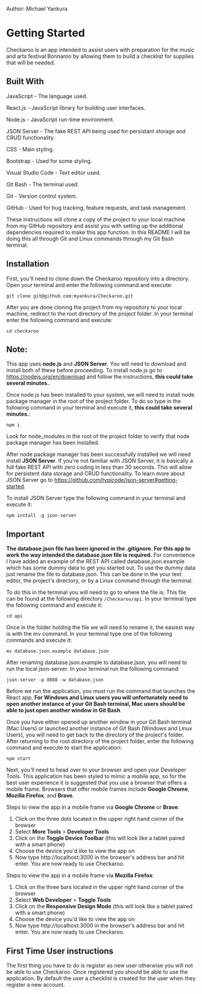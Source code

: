 Author: Michael Yankura

# Getting Started
Checkaroo is an app intended to assist users with preparation for the music and arts festival Bonnaroo by allowing them to build a checklist for supplies that will be needed.

## Built With
JavaScript - The language used.

React.js - JavaScript library for building user interfaces.

Node.js - JavaScript run-time environment.

JSON Server - The fake REST API being used for persistant storage and CRUD functionality.

CSS - Main styling.

Bootstrap - Used for some styling.

Visual Studio Code - Text editor used.

Git Bash - The terminal used.

Git - Version control system.

GitHub -  Used for bug tracking, feature requests, and task management.

These instructions will clone a copy of the project to your local machine from my GitHub repository and assist you with setting up the additional dependencies required to make this app function. In this README I will be doing this all through Git and Linux commands through my Git Bash terminal.

## Installation
First, you'll need to clone down the Checkaroo repository into a directory. Open your terminal and enter the following command and execute:

```git clone git@github.com:myankura/Checkaroo.git```

After you are done cloning the project from my repository to your local machine, redirect to the root directory of the project folder. In your terminal enter the following command and execute:

```cd checkaroo```

## Note: 
This app uses **node.js** and **JSON Server**. You will need to download and install both of these before proceeding. To install node.js go to https://nodejs.org/en/download and follow the instructions, **this could take several minutes.**. 

Once node.js has been installed to your system, we will need to install node package manager in the root of the project folder. To do so type in the following command in your terminal and execute it, **this could take several minutes.**:

```npm i```

Look for node_modules in the root of the project folder to verify that node package manager has been installed.

After node package manager has been successfully installed we will need install **JSON Server**. If you're not familiar with JSON Server, it is basically a full fake REST API with zero coding in less than 30 seconds. This will allow for persistent data storage and CRUD functionality. To learn more about JSON Server go to https://github.com/typicode/json-server#getting-started. 

To install JSON Server type the following command in your terminal and execute it:

```npm install -g json-server``` 

## Important
**The database.json file has been ignored in the .gitignore. For this app to work the way intended the database.json file is required.** For convenience I have added an example of the REST API called database.json.example which has some dummy data to get you started out. To use the dummy data just rename the file to database.json. This can be done in the your text editor, the project's directory, or by a Linux command through the terminal.

To do this in the terminal you will need to go to where the file is. This file can be found at the following directory ```/Checkaroo/api```. In your terminal type the following command and execute it:

```cd api```

Once in the folder holding the file we will need to rename it, the easiest way is with the mv command. In your terminal type one of the following commands and execute it:

```mv database.json.example database.json```

After renaming database.json.example to database.json, you will need to run the local json-server. In your terminal run the following command:

```json-server -p 8088 -w database.json```

Before we run the application, you must run the command that launches the React app. 
**For Windows and Linux users you will unfortunately need to open another instance of your Git Bash terminal, Mac users should be able to just open another window in Git Bash**. 

Once you have either opened up another window in your Git Bash terminal (Mac Users) or launched another instance of Git Bash (Windows and Linux Users), you will need to get back to the directory of the project's folder. After returning to the root directory of the project folder, enter the following command and execute to start the application:

```npm start```

Next, you'll need to head over to your browser and open your Developer Tools. This application has been styled to mimic a mobile app, so for the best user experience it is suggested that you use a browser that offers a mobile frame. Browsers that offer mobile frames include **Google Chrome**, **Mozilla Firefox**, and **Brave**.

Steps to view the app in a mobile frame via **Google Chrome** or **Brave**: 
1. Click on the three dots located in the upper right hand corner of the browser 
1. Select **More Tools** > **Developer Tools**
1. Click on the **Toggle Device Toolbar** (this will look like a tablet paired with a smart phone)
1. Choose the device you'd like to view the app on
1. Now type http://localhost:3000 in the browser's address bar and hit enter.
You are now ready to use Checkaroo.

Steps to view the app in a mobile frame via **Mozilla Firefox**:
1. Click on the three bars located in the upper right hand corner of the browser 
1. Select **Web Developer** > **Toggle Tools**
1. Click on the **Responsive Design Mode** (this will look like a tablet paired with a smart phone)
1. Choose the device you'd like to view the app on 
1. Now type http://localhost:3000 in the browser's address bar and hit enter.
You are now ready to use Checkaroo.

## First Time User instructions
The first thing you have to do is register as new user otherwise you will not be able to use Checkaroo.
Once registered you should be able to use the application. By default the user a checklist is created for the user when they register a new account. 
